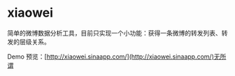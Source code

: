 xiaowei
=======

简单的微博数据分析工具，目前只实现一个小功能：获得一条微博的转发列表、转发的层级关系。

Demo 预览：[http://xiaowei.sinaapp.com/](http://xiaowei.sinaapp.com/)无所谓


